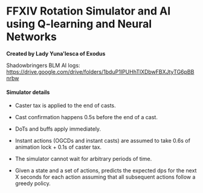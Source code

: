 # FFXIV Rotation Simulator and AI using Q-learning and Neural Networks

**Created by Lady Yuna'lesca of Exodus**

Shadowbringers BLM AI logs: https://drive.google.com/drive/folders/1bduP1IPUHhTlXDbwFBXJtyTG6pBBnrbw

#### Simulator details 

- Caster tax is applied to the end of casts. 

- Cast confirmation happens 0.5s before the end of a cast. 

- DoTs and buffs apply immediately.

- Instant actions (OGCDs and instant casts) are assumed to take 0.6s of animation lock + 0.1s of caster tax.

- The simulator cannot wait for arbitrary periods of time.

- Given a state and a set of actions, predicts the expected dps for the next X seconds for each action assuming that all subsequent actions follow a greedy policy.

